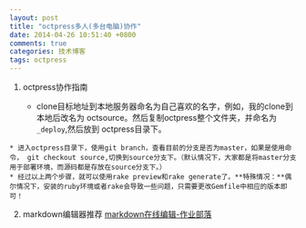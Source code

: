 ```yaml
---
layout: post
title: "octpress多人(多台电脑)协作"
date: 2014-04-26 10:51:40 +0800
comments: true
categories: 技术博客
tags: octpress
---
```


 1. octpress协作指南

    * clone目标地址到本地服务器命名为自己喜欢的名字，例如，我的clone到本地后改名为 octsource。然后复制octpress整个文件夹，并命名为`_deploy`,然后放到 octpress目录下。
<!-- more -->
    * 进入octpress目录下，使用git branch，查看目前的分支是否为master，如果是使用命令， git checkout source,切换到source分支下。（默认情况下，大家都是将master分支用于部署环境，而源码都是存放在source分支下。）
    * 经过以上两个步骤，就可以使用rake preview和rake generate了。**特殊情况：**偶尔情况下，安装的ruby环境或者rake会导致一些问题，只需要更改Gemfile中相应的版本即可！

 2. markdown编辑器推荐
  [markdown在线编辑-作业部落](https://www.zybuluo.com/mdeditor)
 	


